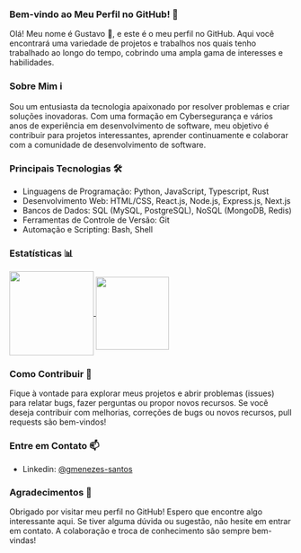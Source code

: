 ### Bem-vindo ao Meu Perfil no GitHub! 🚀

Olá! Meu nome é Gustavo 👋, e este é o meu perfil no GitHub. Aqui você encontrará uma variedade de projetos e trabalhos nos quais tenho trabalhado ao longo do tempo, cobrindo uma ampla gama de interesses e habilidades.

### Sobre Mim ℹ️

Sou um entusiasta da tecnologia apaixonado por resolver problemas e criar soluções inovadoras. Com uma formação em Cybersegurança e vários anos de experiência em desenvolvimento de software, meu objetivo é contribuir para projetos interessantes, aprender continuamente e colaborar com a comunidade de desenvolvimento de software.

### Principais Tecnologias 🛠
- Linguagens de Programação: Python, JavaScript, Typescript, Rust
- Desenvolvimento Web: HTML/CSS, React.js, Node.js, Express.js, Next.js
- Bancos de Dados: SQL (MySQL, PostgreSQL), NoSQL (MongoDB, Redis)
- Ferramentas de Controle de Versão: Git
- Automação e Scripting: Bash, Shell

### Estatísticas 📊

<a href="https://github.com/anuraghazra/github-readme-stats">
  <img height=150 align="center" src="https://github-readme-stats.vercel.app/api?username=gmenezes-santos&locale=pt-br" />
</a>
<a href="https://github.com/anuraghazra/convoychat">
  <img height=130 max-height=150 align="center" src="https://github-readme-stats.vercel.app/api/top-langs?username=gmenezes-santos&layout=compact&langs_count=8&card_width=150&locale=pt-br" />
</a>

### Como Contribuir 🤝

Fique à vontade para explorar meus projetos e abrir problemas (issues) para relatar bugs, fazer perguntas ou propor novos recursos.
Se você deseja contribuir com melhorias, correções de bugs ou novos recursos, pull requests são bem-vindos!

### Entre em Contato 📫

- Linkedin: [@gmenezes-santos](www.linkedin.com/in/gmenezes-santos)

<!-- - Twitter: @SeuTwitter --> 

### Agradecimentos 🙏

Obrigado por visitar meu perfil no GitHub! Espero que encontre algo interessante aqui. Se tiver alguma dúvida ou sugestão, não hesite em entrar em contato. A colaboração e troca de conhecimento são sempre bem-vindas!
